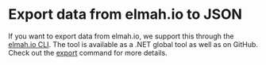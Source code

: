 # Export data from elmah.io to JSON

If you want to export data from elmah.io, we support this through the [elmah.io CLI](/cli-overview/). The tool is available as a .NET global tool as well as on GitHub. Check out the [export](/cli-export/) command for more details.